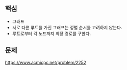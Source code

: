 ## 핵심

- 그래프
- 서로 다른 루트를 가진 그래프는 정렬 순서를 고려하지 않는다.
- 루트로부터 각 노드까지 최장 경로를 구한다.

## 문제

https://www.acmicpc.net/problem/2252
